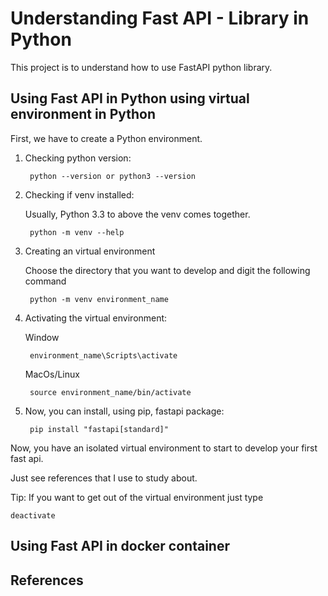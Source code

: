 # Understanding Fast API - Library in Python
This project is to understand how to use FastAPI python library.

## Using Fast API in Python using virtual environment in Python
First, we have to create a Python environment.

1. Checking python version:

        python --version or python3 --version

2. Checking if venv installed:

    Usually, Python 3.3 to above the venv comes together.

        python -m venv --help

3. Creating an virtual environment

    Choose the directory that you want to develop and digit the following command

        python -m venv environment_name

4. Activating the virtual environment:

    Window

        environment_name\Scripts\activate

    MacOs/Linux

        source environment_name/bin/activate

5. Now, you can install, using pip, fastapi package:

        pip install "fastapi[standard]"

Now, you have an isolated virtual environment to start to develop your first fast api.

Just see references that I use to study about.

Tip: If you want to get out of the virtual environment just type

    deactivate

## Using Fast API in docker container

## References

[1]: https://fastapi.tiangolo.com/

[2]: https://fastapi.tiangolo.com/learn/

[3]: https://github.com/fastapi/fastapi

[4]: https://fastapi.tiangolo.com/fastapi-cli/
